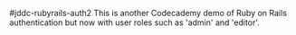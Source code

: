 #jddc-rubyrails-auth2
This is another Codecademy demo of Ruby on Rails authentication but now with user roles such as 'admin' and 'editor'.
